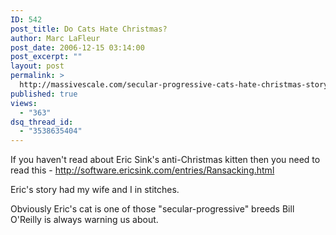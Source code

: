 ```yaml
---
ID: 542
post_title: Do Cats Hate Christmas?
author: Marc LaFleur
post_date: 2006-12-15 03:14:00
post_excerpt: ""
layout: post
permalink: >
  http://massivescale.com/secular-progressive-cats-hate-christmas-story-at-11-00/
published: true
views:
  - "363"
dsq_thread_id:
  - "3538635404"
---
```

<p>If you haven&#39;t read about Eric Sink&#39;s anti-Christmas kitten then you need to read this - <a href="http://software.ericsink.com/entries/Ransacking.html" title="http://software.ericsink.com/entries/Ransacking.html">http://software.ericsink.com/entries/Ransacking.html</a></p><p>Eric&#39;s story had my wife and I in stitches. </p><p>Obviously Eric&#39;s cat is one of those &quot;secular-progressive&quot; breeds Bill O&#39;Reilly is always warning us about. </p>